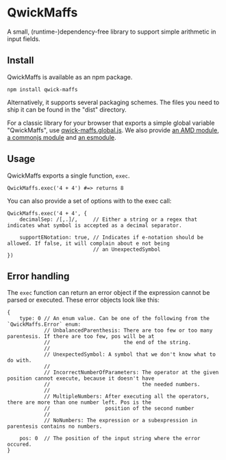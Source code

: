 # QwickMaffs

A small, (runtime-)dependency-free library to support simple arithmetic in input fields.

## Install

QwickMaffs is available as an npm package.

```
npm install qwick-maffs
```

Alternatively, it supports several packaging schemes. The files you need to ship it can be found in the "dist" directory.

For a classic library for your browser that exports a simple global variable "QwickMaffs", use
[qwick-maffs.global.js](./dist/qwick-maffs.global.js). We also provide
[an AMD module](./dist/qwick-maffs.amd.js), [a commonjs module](./dist/qwick-maffs.cjs)
and [an esmodule](./dist/qwick-maffs.mjs).

## Usage

QwickMaffs exports a single function, `exec`.

```
QwickMaffs.exec('4 + 4') #=> returns 8
```

You can also provide a set of options with to the exec call:

```
QwickMaffs.exec('4 + 4', {
	decimalSep: /[,.]/,     // Either a string or a regex that indicates what symbol is accepted as a decimal separator.

	supportENotation: true, // Indicates if e-notation should be allowed. If false, it will complain about e not being
	                        // an UnexpectedSymbol
})
```

## Error handling

The `exec` function can return an error object if the expression cannot be parsed or executed. These error objects look
like this:

```
{
	type: 0 // An enum value. Can be one of the following from the `QwickMaffs.Error` enum:
	        // UnbalancedParenthesis: There are too few or too many parentesis. If there are too few, pos will be at
			//                        the end of the string.
			//
			// UnexpectedSymbol: A symbol that we don't know what to do with.
			//
			// IncorrectNumberOfParameters: The operator at the given position cannot execute, because it doesn't have
			//                              the needed numbers.
			//
			// MultipleNumbers: After executing all the operators, there are more than one number left. Pos is the
			//                  position of the second number
			//
			// NoNumbers: The expression or a subexpression in parentesis contains no numbers.

	pos: 0  // The position of the input string where the error occured.
}
```
